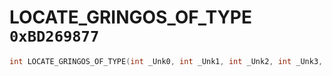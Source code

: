# LOCATE_GRINGOS_OF_TYPE `0xBD269877`

```cpp
int LOCATE_GRINGOS_OF_TYPE(int _Unk0, int _Unk1, int _Unk2, int _Unk3, int _Unk4);
```
